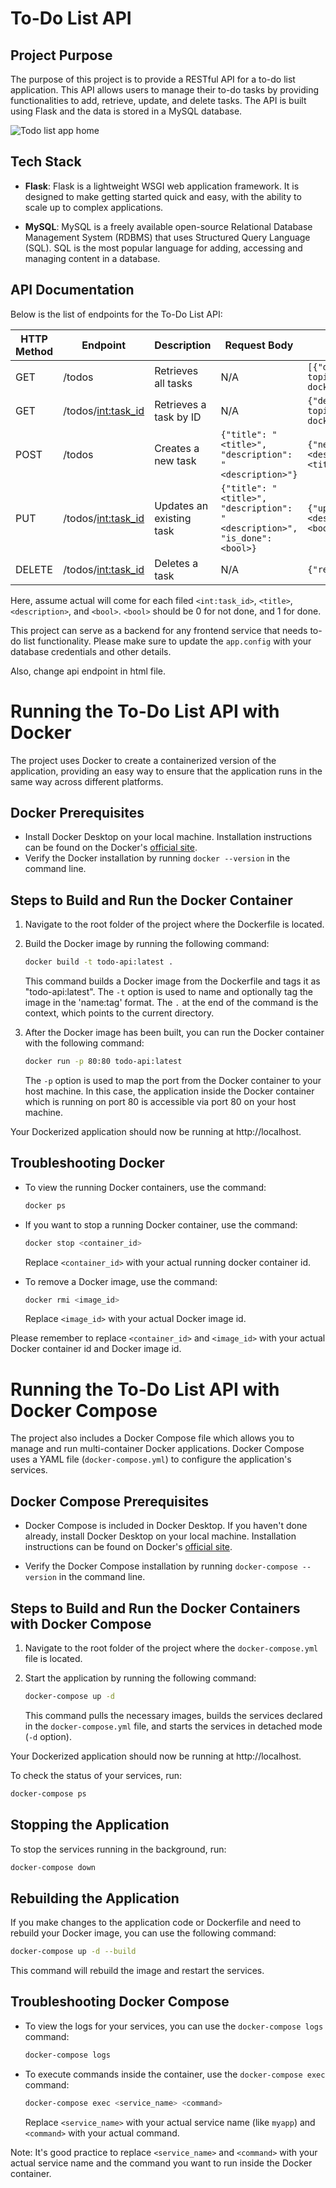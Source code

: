 # To-Do List API

## Project Purpose

The purpose of this project is to provide a RESTful API for a to-do list application. This API allows users to manage their to-do tasks by providing functionalities to add, retrieve, update, and delete tasks. The API is built using Flask and the data is stored in a MySQL database.

![Todo list app home](img/home.png)

## Tech Stack

- **Flask**: Flask is a lightweight WSGI web application framework. It is designed to make getting started quick and easy, with the ability to scale up to complex applications.

- **MySQL**: MySQL is a freely available open-source Relational Database Management System (RDBMS) that uses Structured Query Language (SQL). SQL is the most popular language for adding, accessing and managing content in a database.

## API Documentation

Below is the list of endpoints for the To-Do List API:

| HTTP Method | Endpoint | Description | Request Body | Example Response |
|-------------|----------|-------------|--------------|------------------|
| GET | /todos | Retrieves all tasks | N/A | `[{"description":"Finishing all topics","is_done":true,"task_id":1,"title":"Learning docker"}]` |
| GET | /todos/<int:task_id> | Retrieves a task by ID | N/A | `{"description":"Finishing all topics","is_done":true,"task_id":1,"title":"Learning docker"}` |
| POST | /todos | Creates a new task | `{"title": "<title>", "description": "<description>"}` | `{"newly added task":{"description":"<description>","is_done":false,"task_id":2,"title":"<title>"}}` |
| PUT | /todos/<int:task_id> | Updates an existing task | `{"title": "<title>", "description": "<description>", "is_done": <bool>}` | `{"updated task":{"description":"<description>","is_done":<bool>,"task_id":2,"title":"<title>"}}` |
| DELETE | /todos/<int:task_id> | Deletes a task | N/A | `{"result":true}` |

Here, assume actual will come for each filed `<int:task_id>`, `<title>`, `<description>`, and `<bool>`. `<bool>` should be 0 for not done, and 1 for done.

This project can serve as a backend for any frontend service that needs to-do list functionality. Please make sure to update the `app.config` with your database credentials and other details.

Also, change api endpoint in html file.

# Running the To-Do List API with Docker

The project uses Docker to create a containerized version of the application, providing an easy way to ensure that the application runs in the same way across different platforms.

## Docker Prerequisites

- Install Docker Desktop on your local machine. Installation instructions can be found on the Docker's [official site](https://www.docker.com/products/docker-desktop).
- Verify the Docker installation by running `docker --version` in the command line.

## Steps to Build and Run the Docker Container

1. Navigate to the root folder of the project where the Dockerfile is located.

2. Build the Docker image by running the following command:

   ```bash
   docker build -t todo-api:latest .
   ```
   This command builds a Docker image from the Dockerfile and tags it as "todo-api:latest". The `-t` option is used to name and optionally tag the image in the 'name:tag' format. The `.` at the end of the command is the context, which points to the current directory.

3. After the Docker image has been built, you can run the Docker container with the following command:

   ```bash
   docker run -p 80:80 todo-api:latest
   ```
   The `-p` option is used to map the port from the Docker container to your host machine. In this case, the application inside the Docker container which is running on port 80 is accessible via port 80 on your host machine.

Your Dockerized application should now be running at http://localhost.

## Troubleshooting Docker

- To view the running Docker containers, use the command:

  ```bash
  docker ps
  ```

- If you want to stop a running Docker container, use the command:

  ```bash
  docker stop <container_id>
  ```
  Replace `<container_id>` with your actual running docker container id.

- To remove a Docker image, use the command:

  ```bash
  docker rmi <image_id>
  ```
  Replace `<image_id>` with your actual Docker image id.

Please remember to replace `<container_id>` and `<image_id>` with your actual Docker container id and Docker image id.


# Running the To-Do List API with Docker Compose

The project also includes a Docker Compose file which allows you to manage and run multi-container Docker applications. Docker Compose uses a YAML file (`docker-compose.yml`) to configure the application's services.

## Docker Compose Prerequisites

- Docker Compose is included in Docker Desktop. If you haven't done already, install Docker Desktop on your local machine. Installation instructions can be found on Docker's [official site](https://www.docker.com/products/docker-desktop).

- Verify the Docker Compose installation by running `docker-compose --version` in the command line.

## Steps to Build and Run the Docker Containers with Docker Compose

1. Navigate to the root folder of the project where the `docker-compose.yml` file is located.

2. Start the application by running the following command:

   ```bash
   docker-compose up -d
   ```
   This command pulls the necessary images, builds the services declared in the `docker-compose.yml` file, and starts the services in detached mode (`-d` option).

Your Dockerized application should now be running at http://localhost.

To check the status of your services, run:

   ```bash
   docker-compose ps
   ```

## Stopping the Application

To stop the services running in the background, run:

   ```bash
   docker-compose down
   ```

## Rebuilding the Application

If you make changes to the application code or Dockerfile and need to rebuild your Docker image, you can use the following command:

   ```bash
   docker-compose up -d --build
   ```
This command will rebuild the image and restart the services.

## Troubleshooting Docker Compose

- To view the logs for your services, you can use the `docker-compose logs` command:

  ```bash
  docker-compose logs
  ```
  
- To execute commands inside the container, use the `docker-compose exec` command:

  ```bash
  docker-compose exec <service_name> <command>
  ```
  Replace `<service_name>` with your actual service name (like `myapp`) and `<command>` with your actual command.

Note: It's good practice to replace `<service_name>` and `<command>` with your actual service name and the command you want to run inside the Docker container.